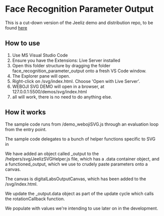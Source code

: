 # Face Recognition Parameter Output

This is a cut-down version of the Jeeliz demo and distribution repo, to be found [here](<https://github.com/jeeliz/jeelizWeboji>)

## How to use

1. Use MS Visual Studio Code
2. Ensure you have the Extensions: Live Server installed
3. Open this folder structure by dragging the folder face_recognition_parameter_output onto a fresh VS Code window.
4. The Explorer pane will open.
5. Right-click on  /svg/index.html. Choose 'Open with Live Server'.
6. WEBOJI SVG DEMO will open in a browser, at 127.0.0.1:5500/demos/svg/index.html
7. all will work, there is no need to do anything else.



## How it works

The sample code runs from /demo_webojiSVG.js through an evaluation loop from the entry point.

The sample code delegates to a bunch of helper functions specific to SVG in 

We have added an object called _output to the /helpers/svg/JeelizSVGHelper.js file, which has a .data container object, and a functioned_output, which we use to crudely paste parameters onto a canvas.

The canvas is digitalLabsOutputCanvas, which has been added to the /svg/index.html.

We update the _output.data object as part of the update cycle which calls the rotationCallback function.

We populate with values we're intending to use later on in the development.




